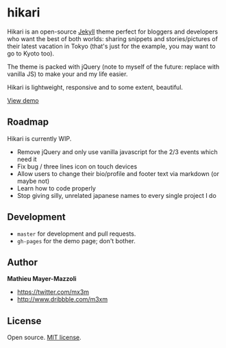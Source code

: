 # hikari

Hikari is an open-source [Jekyll](http://jekyllrb.com) theme perfect for bloggers and developers who want the best of both worlds: sharing snippets and stories/pictures of their latest vacation in Tokyo (that's just for the example, you may want to go to Kyoto too). 

The theme is packed with jQuery (note to myself of the future: replace with vanilla JS) to make your and my life easier. 

Hikari is lightweight, responsive and to some extent, beautiful. 

[View demo](http://m3xm.github.io/hikari-for-Jekyll)

## Roadmap

Hikari is currently WIP. 

- Remove jQuery and only use vanilla javascript for the 2/3 events which need it
- Fix bug / three lines icon on touch devices
- Allow users to change their bio/profile and footer text via markdown (or maybe not)
- Learn how to code properly 
- Stop giving silly, unrelated japanese names to every single project I do

## Development

- `master` for development and pull requests.
- `gh-pages` for the demo page; don't bother. 


## Author

**Mathieu Mayer-Mazzoli**
- <https://twitter.com/mx3m>
- <http://www.dribbble.com/m3xm>


## License

Open source. [MIT license](http://opensource.org/licenses/MIT).
